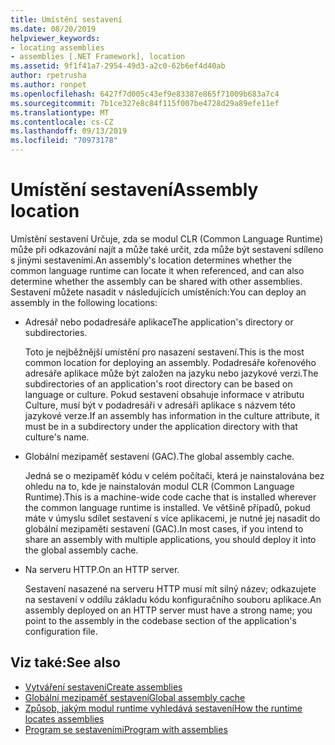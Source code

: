 ```yaml
---
title: Umístění sestavení
ms.date: 08/20/2019
helpviewer_keywords:
- locating assemblies
- assemblies [.NET Framework], location
ms.assetid: 9f1f41a7-2954-49d3-a2c0-62b6ef4d40ab
author: rpetrusha
ms.author: ronpet
ms.openlocfilehash: 6427f7d005c43ef9e83387e865f71009b683a7c4
ms.sourcegitcommit: 7b1ce327e8c84f115f007be4728d29a89efe11ef
ms.translationtype: MT
ms.contentlocale: cs-CZ
ms.lasthandoff: 09/13/2019
ms.locfileid: "70973178"
---
```

# <a name="assembly-location"></a><span data-ttu-id="421ef-102">Umístění sestavení</span><span class="sxs-lookup"><span data-stu-id="421ef-102">Assembly location</span></span>
<span data-ttu-id="421ef-103">Umístění sestavení Určuje, zda se modul CLR (Common Language Runtime) může při odkazování najít a může také určit, zda může být sestavení sdíleno s jinými sestaveními.</span><span class="sxs-lookup"><span data-stu-id="421ef-103">An assembly's location determines whether the common language runtime can locate it when referenced, and can also determine whether the assembly can be shared with other assemblies.</span></span> <span data-ttu-id="421ef-104">Sestavení můžete nasadit v následujících umístěních:</span><span class="sxs-lookup"><span data-stu-id="421ef-104">You can deploy an assembly in the following locations:</span></span>  
  
- <span data-ttu-id="421ef-105">Adresář nebo podadresáře aplikace</span><span class="sxs-lookup"><span data-stu-id="421ef-105">The application's directory or subdirectories.</span></span>  
  
     <span data-ttu-id="421ef-106">Toto je nejběžnější umístění pro nasazení sestavení.</span><span class="sxs-lookup"><span data-stu-id="421ef-106">This is the most common location for deploying an assembly.</span></span> <span data-ttu-id="421ef-107">Podadresáře kořenového adresáře aplikace může být založen na jazyku nebo jazykové verzi.</span><span class="sxs-lookup"><span data-stu-id="421ef-107">The subdirectories of an application's root directory can be based on language or culture.</span></span> <span data-ttu-id="421ef-108">Pokud sestavení obsahuje informace v atributu Culture, musí být v podadresáři v adresáři aplikace s názvem této jazykové verze.</span><span class="sxs-lookup"><span data-stu-id="421ef-108">If an assembly has information in the culture attribute, it must be in a subdirectory under the application directory with that culture's name.</span></span>  
  
- <span data-ttu-id="421ef-109">Globální mezipaměť sestavení (GAC).</span><span class="sxs-lookup"><span data-stu-id="421ef-109">The global assembly cache.</span></span>  
  
     <span data-ttu-id="421ef-110">Jedná se o mezipaměť kódu v celém počítači, která je nainstalována bez ohledu na to, kde je nainstalován modul CLR (Common Language Runtime).</span><span class="sxs-lookup"><span data-stu-id="421ef-110">This is a machine-wide code cache that is installed wherever the common language runtime is installed.</span></span> <span data-ttu-id="421ef-111">Ve většině případů, pokud máte v úmyslu sdílet sestavení s více aplikacemi, je nutné jej nasadit do globální mezipaměti sestavení (GAC).</span><span class="sxs-lookup"><span data-stu-id="421ef-111">In most cases, if you intend to share an assembly with multiple applications, you should deploy it into the global assembly cache.</span></span>  
  
- <span data-ttu-id="421ef-112">Na serveru HTTP.</span><span class="sxs-lookup"><span data-stu-id="421ef-112">On an HTTP server.</span></span>  
  
     <span data-ttu-id="421ef-113">Sestavení nasazené na serveru HTTP musí mít silný název; odkazujete na sestavení v oddílu základu kódu konfiguračního souboru aplikace.</span><span class="sxs-lookup"><span data-stu-id="421ef-113">An assembly deployed on an HTTP server must have a strong name; you point to the assembly in the codebase section of the application's configuration file.</span></span>  
  
## <a name="see-also"></a><span data-ttu-id="421ef-114">Viz také:</span><span class="sxs-lookup"><span data-stu-id="421ef-114">See also</span></span>

- [<span data-ttu-id="421ef-115">Vytváření sestavení</span><span class="sxs-lookup"><span data-stu-id="421ef-115">Create assemblies</span></span>](create.md)
- [<span data-ttu-id="421ef-116">Globální mezipaměť sestavení</span><span class="sxs-lookup"><span data-stu-id="421ef-116">Global assembly cache</span></span>](../../framework/app-domains/gac.md)
- [<span data-ttu-id="421ef-117">Způsob, jakým modul runtime vyhledává sestavení</span><span class="sxs-lookup"><span data-stu-id="421ef-117">How the runtime locates assemblies</span></span>](../../framework/deployment/how-the-runtime-locates-assemblies.md)
- [<span data-ttu-id="421ef-118">Program se sestaveními</span><span class="sxs-lookup"><span data-stu-id="421ef-118">Program with assemblies</span></span>](program.md)

